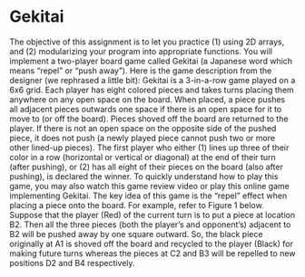 # Gekitai
The objective of this assignment is to let you practice (1) using 2D arrays, and (2) modularizing your
program into appropriate functions.
You will implement a two-player board game called Gekitai (a Japanese word which means “repel” 
or “push away”). Here is the game description from the designer (we rephrased a little bit): Gekitai is 
a 3-in-a-row game played on a 6x6 grid. Each player has eight colored pieces and takes turns placing 
them anywhere on any open space on the board. When placed, a piece pushes all adjacent pieces 
outwards one space if there is an open space for it to move to (or off the board). Pieces shoved off 
the board are returned to the player. If there is not an open space on the opposite side of the 
pushed piece, it does not push (a newly played piece cannot push two or more other lined-up 
pieces). The first player who either (1) lines up three of their color in a row (horizontal or vertical or 
diagonal) at the end of their turn (after pushing), or (2) has all eight of their pieces on the board (also 
after pushing), is declared the winner. To quickly understand how to play this game, you may also 
watch this game review video or play this online game implementing Gekitai. 
The key idea of this game is the “repel” effect when placing a piece onto the board. For example, 
refer to Figure 1 below. Suppose that the player (Red) of the current turn is to put a piece at location 
B2. Then all the three pieces (both the player’s and opponent’s) adjacent to B2 will be pushed away 
by one square outward. So, the black piece originally at A1 is shoved off the board and recycled to 
the player (Black) for making future turns whereas the pieces at C2 and B3 will be repelled to new 
positions D2 and B4 respectively.
